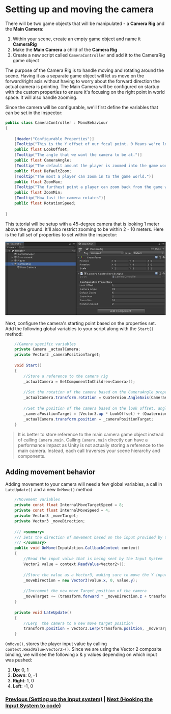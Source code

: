 # Setting up and moving the camera

There will be two game objects that will be manipulated - a **Camera Rig** and the **Main Camera**:

1. Within your scene, create an empty game object and name it **CameraRig**
2. Make the **Main Camera** a child of the **Camera Rig**
3. Create a new script called `CameraController` and add it to the CameraRig game object

The purpose of the Camera Rig is to handle moving and rotating around the scene. Having it as a separate game object will let us move on the forward/right axis without having to worry about the forward direction the actual camera is pointing. The Main Camera will be configured on startup with the custom properties to ensure it's focusing on the right point in world space. It will also handle zooming.

Since the camera will be configurable, we'll first define the variables that can be set in the inspector: 

```csharp
public class CameraController : MonoBehaviour
{

    [Header("Configurable Properties")]
    [Tooltip("This is the Y offset of our focal point. 0 Means we're looking at the ground.")]
    public float LookOffset;
    [Tooltip("The angle that we want the camera to be at.")]
    public float CameraAngle;
    [Tooltip("The default amount the player is zoomed into the game world.")]
    public float DefaultZoom;
    [Tooltip("The most a player can zoom in to the game world.")]
    public float ZoomMax;
    [Tooltip("The furthest point a player can zoom back from the game world.")]
    public float ZoomMin;
    [Tooltip("How fast the camera rotates")]
    public float RotationSpeed;

}
```

This tutorial will be setup with a 45-degree camera that is looking 1 meter above the ground. It'll also restrict zooming to be within 2 - 10 meters. Here is the full set of properties to set within the inspector:

![Game Object setup](../images/pt-3-1-gameObject_Ssetup.jpg)

Next, configure the camera's starting point based on the properties set. Add the following global variables to your script along with the `Start()` method:

```csharp
    //Camera specific variables
    private Camera _actualCamera;
    private Vector3 _cameraPositionTarget;

    void Start()
    {
        //Store a reference to the camera rig
        _actualCamera = GetComponentInChildren<Camera>();

        //Set the rotation of the camera based on the CameraAngle property
        _actualCamera.transform.rotation = Quaternion.AngleAxis(CameraAngle, Vector3.right);

        //Set the position of the camera based on the look offset, angle and default zoom properties. This will make sure we're focusing on the right focal point.
        _cameraPositionTarget = (Vector3.up * LookOffset) + (Quaternion.AngleAxis(CameraAngle, Vector3.right) * Vector3.back) * DefaultZoom;
        _actualCamera.transform.position = _cameraPositionTarget;
    }
```
> It is better to store reference to the main camera game object instead of calling `Camera.main`. Calling `Camera.main` directly can have a performance impact as Unity is not actually storing a reference to the main camera. Instead, each call traverses your scene hierarchy and components.

## Adding movement behavior
Adding movement to your camera will need a few global variables, a call in `LateUpdate()` and a new `OnMove()` method:

```csharp
    //Movement variables
    private const float InternalMoveTargetSpeed = 8;
    private const float InternalMoveSpeed = 4;
    private Vector3 _moveTarget;
    private Vector3 _moveDirection;

    /// <summary>
    /// Sets the direction of movement based on the input provided by the player
    /// </summary>
    public void OnMove(InputAction.CallbackContext context)
    {
        //Read the input value that is being sent by the Input System
        Vector2 value = context.ReadValue<Vector2>();

        //Store the value as a Vector3, making sure to move the Y input on the Z axis.
        _moveDirection = new Vector3(value.x, 0, value.y);

        //Increment the new move Target position of the camera
        _moveTarget += (transform.forward * _moveDirection.z + transform.right * _moveDirection.x) * Time.fixedDeltaTime * InternalMoveTargetSpeed;
    }

    private void LateUpdate()
    {
        //Lerp  the camera to a new move target position
        transform.position = Vector3.Lerp(transform.position, _moveTarget, Time.deltaTime * InternalMoveSpeed);
    }

```

<script src="https://gist.github.com/Yecats/a1a45f42e9a199ff4327da0c84e5f79a.js"></script>

`OnMove()`, stores the player input value by calling `context.ReadValue<Vector2>()`. Since we are using the Vector 2 composite binding, we will see the following x & y values depending on which input was pushed:

1.	**Up**: 0, 1
2.	**Down**: 0, -1
3.	**Right**: 1, 0
4.	**Left**: -1, 0

### [Previous (Setting up the input system)](./pt-2-setting-up-the-input-system.md) | [Next (Hooking the Input System to code)](./pt-4-hooking-it-up-to-code.md)
